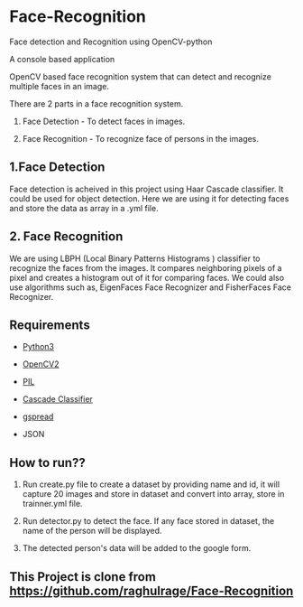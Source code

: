 # Face-Recognition
Face detection and Recognition using OpenCV-python

A console based application 

OpenCV based face recognition system that can detect and recognize multiple faces in an image. 

There are 2 parts in a face recognition system.

1. Face Detection - To detect faces in images.

2. Face Recognition - To recognize face of persons in the images.

## 1.Face Detection 

Face detection is acheived in this project using Haar Cascade classifier. It could be used for object detection. Here we are using it for detecting faces and store the data as array in a .yml file. 

## 2. Face Recognition

We are using LBPH (Local Binary Patterns Histograms ) classifier to recognize the faces from the images. It compares neighboring pixels of a pixel and creates a histogram out of it for comparing faces. We could also use algorithms such as, EigenFaces Face Recognizer and FisherFaces Face Recognizer.

## Requirements
- [Python3](https://www.python.org/downloads/)

- [OpenCV2](https://opencv.org/releases/)

- [PIL](https://pypi.org/project/Pillow/)

- [Cascade Classifier](https://github.com/opencv/opencv/tree/master/data/haarcascades)

- [gspread](https://gspread.readthedocs.io/en/latest/)

- JSON

## How to run??

1. Run create.py file to create a dataset by providing name and id, it will capture 20 images and store in dataset and convert into array, store in trainner.yml file.

2. Run detector.py to detect the face. If any face stored in dataset, the name of the person will be displayed.

3. The detected person's data will be added to the google form.




## This Project is clone from https://github.com/raghulrage/Face-Recognition

